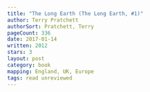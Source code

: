 ```yaml
---
title: "The Long Earth (The Long Earth, #1)"
author: Terry Pratchett
authorSort: Pratchett, Terry
pageCount: 336
date: 2017-01-14
written: 2012
stars: 3
layout: post
category: book
mapping: England, UK, Europe
tags: read unreviewed
---
```

